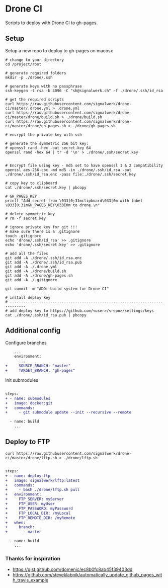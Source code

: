 # Drone CI

Scripts to deploy with Drone CI to gh-pages.

## Setup

Setup a new repo to deploy to gh-pages on macosx

```shell
# change to your directory
cd /project/root

# generate required folders
mkdir -p ./drone/.ssh

# generate keys with no passphrase
ssh-keygen -t rsa -b 4096 -C "sh@signalwerk.ch" -f ./drone/.ssh/id_rsa

# get the required scripts
curl https://raw.githubusercontent.com/signalwerk/drone-ci/master/.drone.yml > .drone.yml
curl https://raw.githubusercontent.com/signalwerk/drone-ci/master/drone/build.sh > ./drone/build.sh
curl https://raw.githubusercontent.com/signalwerk/drone-ci/master/drone/gh-pages.sh > ./drone/gh-pages.sh

# encrypt the private key with ssh

# generate the symmetric 256 bit key:
# openssl rand -hex -out secret.key 64
openssl rand -hex 64 | tr -d '\n' > ./drone/.ssh/secret.key


# Encrypt file using key - md5 set to have openssl 1 & 2 compatibility
openssl aes-256-cbc -md md5 -in ./drone/.ssh/id_rsa -out ./drone/.ssh/id_rsa.enc -pass file:./drone/.ssh/secret.key

# copy key to clipboard
cat ./drone/.ssh/secret.key | pbcopy

# GH_PAGES_KEY
printf "Add secret from \033[0;31mclipboard\033[0m with label \033[0;31mGH_PAGES_KEY\033[0m to drone.\n"

# delete symmetric key
# rm -f secret.key

# ignore private key for git !!!
# make sure there is a .gitignore
touch .gitignore
echo 'drone/.ssh/id_rsa' >> .gitignore
echo 'drone/.ssh/secret.key' >> .gitignore

# add all the files
git add -A ./drone/.ssh/id_rsa.enc
git add -A ./drone/.ssh/id_rsa.pub
git add -A ./.drone.yml
git add -A ./drone/build.sh
git add -A ./drone/gh-pages.sh
git add -A ./.gitignore

git commit -m "ADD: build system for Drone CI"

# install deploy key
# -----------------------------------------------------------------------------
# add deploy key to https://github.com/<user>/<repo>/settings/keys
cat ./drone/.ssh/id_rsa.pub | pbcopy

```

## Additional config

Configure branches

```diff
    ...
    environment:
      ...
+     SOURCE_BRANCH: "master"
+     TARGET_BRANCH: "gh-pages"
```

Init submodules

```diff

steps:
+ - name: submodules
+   image: docker:git
+   commands:
+     - git submodule update --init --recursive --remote

  - name: build
    ...
```

## Deploy to FTP

```shell
curl https://raw.githubusercontent.com/signalwerk/drone-ci/master/drone/lftp.sh > ./drone/lftp.sh
```


```diff

steps:
+ - name: deploy-ftp
+   image: signalwerk/lftp:latest
+   commands:
+     - bash ./drone/lftp.sh pull
+   environment:
+     FTP_SERVER: myServer
+     FTP_USER: myUser
+     FTP_PASSWORD: myPassword
+     FTP_LOCAL_DIR: /myLocal
+     FTP_REMOTE_DIR: /myRemote
+   when:
+     branch:
+       - master

  - name: build
    ...
```

### Thanks for inspiration

* https://gist.github.com/domenic/ec8b0fc8ab45f39403dd
* https://github.com/steveklabnik/automatically_update_github_pages_with_travis_example
